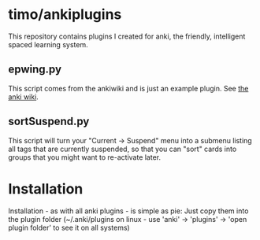 timo/ankiplugins
================

This repository contains plugins I created for anki, the friendly, intelligent spaced learning system.

epwing.py
---------

This script comes from the ankiwiki and is just an example plugin. See [the anki wiki](http://www.ichi2.net/anki/wiki/Plugins#head-783bd2a73e3e4cd517f50ba4395ef6432411e526).

sortSuspend.py
--------------

This script will turn your "Current -> Suspend" menu into a submenu listing all tags that are currently suspended, so that you can "sort" cards into groups that you might want to re-activate later.

Installation
============

Installation - as with all anki plugins - is simple as pie: Just copy them into the plugin folder (~/.anki/plugins on linux - use 'anki' -> 'plugins' -> 'open plugin folder' to see it on all systems)
